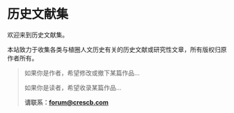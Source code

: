 # 历史文献集

欢迎来到历史文献集。

本站致力于收集各类与植圈人文历史有关的历史文献或研究性文章，所有版权归原作者所有。

> 如果你是作者，希望修改或撤下某篇作品...
>
> 如果你是读者，希望收录某篇作品...
>
> **请联系：forum@crescb.com**